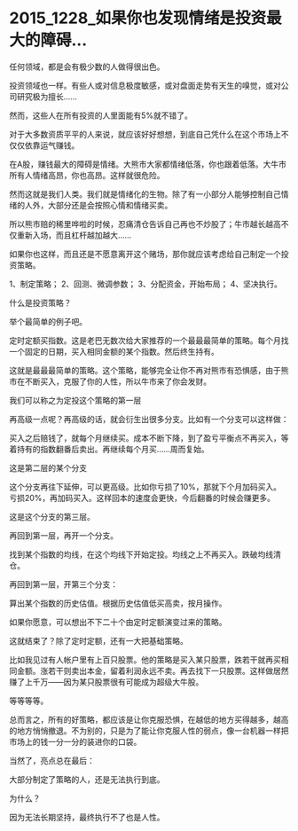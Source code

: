 # 2015_1228_如果你也发现情绪是投资最大的障碍...



任何领域，都是会有极少数的人做得很出色。


投资领域也一样。有些人或对信息极度敏感，或对盘面走势有天生的嗅觉，或对公司研究极为擅长……

然而，这些人在所有投资的人里面能有5%就不错了。

对于大多数资质平平的人来说，就应该好好想想，到底自己凭什么在这个市场上不仅仅依靠运气赚钱。

在A股，赚钱最大的障碍是情绪。大熊市大家都情绪低落，你也跟着低落。大牛市所有人情绪高昂，你也高昂。这样就很危险。

然而这就是我们人类。我们就是情绪化的生物。除了有一小部分人能够控制自己情绪的人外，大部分还是会按照心情和情绪买卖。

所以熊市赔的稀里哗啦的时候，忍痛清仓告诉自己再也不炒股了；牛市越长越高不仅重新入场，而且杠杆越加越大……

如果你也这样，而且还是不愿意离开这个赌场，那你就应该考虑给自己制定一个投资策略。

1、制定策略；
2、回测、微调参数；
3、分配资金，开始布局；
4、坚决执行。

什么是投资策略？

举个最简单的例子吧。

定时定额买指数。这是老巴无数次给大家推荐的一个最最最简单的策略。每个月找一个固定的日期，买入相同金额的某个指数。然后终生持有。

这就是最最最简单的策略。这个策略，能够完全让你不再对熊市有恐惧感，由于熊市在不断买入，克服了你的人性，所以牛市来了你会发财。

我们可以称之为定投这个策略的第一层

再高级一点呢？再高级的话，就会衍生出很多分支。比如有一个分支可以这样做：

买入之后赔钱了，就每个月继续买。成本不断下降，到了盈亏平衡点不再买入，等着持有的指数翻番后卖出。再继续每个月买……周而复始。

这是第二层的某个分支

这个分支再往下延伸，可以更高级。比如你亏损了10%，那就下个月加码买入。亏损20%，再加码买入。这样回本的速度会更快，今后翻番的时候会赚更多。

这是这个分支的第三层。


再回到第一层，再开一个分支。

找到某个指数的均线，在这个均线下开始定投。均线之上不再买入。跌破均线清仓。


再回到第一层，开第三个分支：

算出某个指数的历史估值。根据历史估值低买高卖，按月操作。


如果你愿意，可以想出不下二十个由定时定额演变过来的策略。

这就结束了？除了定时定额，还有一大把基础策略。

比如我见过有人帐户里有上百只股票。他的策略是买入某只股票，跌若干就再买相同金额。涨若干则卖出本金，留着利润永远不卖。再去找下一只股票。这样做居然赚了上千万——因为某只股票很有可能成为超级大牛股。


等等等等。


总而言之，所有的好策略，都应该是让你克服恐惧，在越低的地方买得越多，越高的地方悄悄撤退。不为别的，只是为了能让你克服人性的弱点，像一台机器一样把市场上的钱一分一分的装进你的口袋。


当然了，亮点总在最后：

大部分制定了策略的人，还是无法执行到底。

为什么？

因为无法长期坚持，最终执行不了也是人性。
